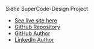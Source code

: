 Siehe SuperCode-Design Project

- [See live site here](https://thomaserdmenger.github.io/superCode-Chomp-Project)
- [GitHub Repository](https://github.com/thomaserdmenger/superCode-Chomp-Project)
- [GitHub Author](https://github.com/thomaserdmenger)
- [LinkedIn Author](https://www.linkedin.com/in/thomaserdmenger/)
